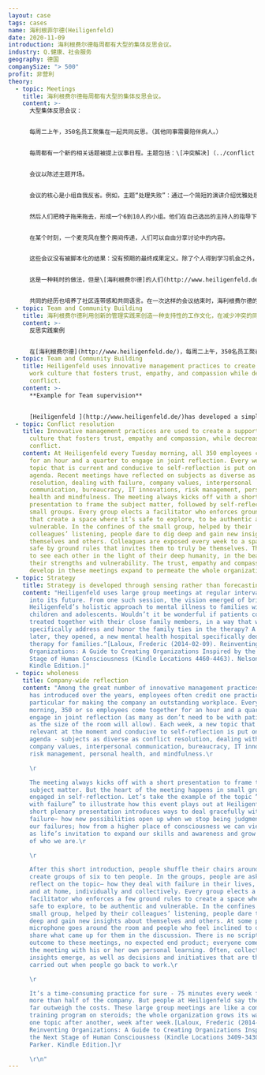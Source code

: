 ```yaml
---
layout: case
tags: cases
name: 海利根菲尔德(Heiligenfeld)
date: 2020-11-09
introduction: 海利根费尔德每周都有大型的集体反思会议。
industry: Q.健康、社会服务
geography: 德国
companySize: "> 500"
profit: 非营利
theory:
  - topic: Meetings
    title: 海利根费尔德每周都有大型的集体反思会议。
    content: >-
      大型集体反思会议：


      每周二上午，350名员工聚集在一起共同反思。（其他同事需要陪伴病人。）


      每周都有一个新的相关话题被提上议事日程。主题包括：\[冲突解决]（../conflict resolution/）、处理失败、\[组织文化与价值观]（../culture and values/），以及类似的内容。


      会议以陈述主题开场。


      会议的核心是小组自我反省。例如，主题“处理失败”：通过一个简短的演讲介绍优雅处理失败的方法——当我们不再对自己的失败进行评判时，新的可能性会如此这般的被打开等等。


      然后人们把椅子拖来拖去，形成一个6到10人的小组。他们在自己选出的主持人的指导下，分组思考这个话题。


      在某个时刻，一个麦克风在整个房间传递，人们可以自由分享讨论中的内容。


      这些会议没有被脚本化的结果：没有预期的最终成果定义。除了个人得到学习机会之外，集体见解也应运而生。当人们返回工作岗位时，都会主动采取行动。


      这是一种耗时的做法，但是\[海利根费尔德]的人们(http://www.heiligenfeld.de/)说，好处远远大于投入的代价。这些会议就像给全公司打类固醇般的培训计划。


      共同的经历也培养了社区连带感和共同语言。在一次这样的会议结束时，海利根费尔德的一名员工站起来说：“你知道，我希望家里也能有更多的海利根费尔德精神。
  - topic: Team and Community Building
    title: 海利根费尔德利用创新的管理实践来创造一种支持性的工作文化，在减少冲突的同时培养信任、同理心和同情心。
    content: >-
      反思实践案例


      在[海利根费尔德](http://www.heiligenfeld.de/)，每周二上午，350名员工聚在一起进行一个半小时的共同反思。每周会有一个与当下相关、有利于自我反省的新话题被提上议事日程。最近的会议反映了各种各样的主题，如冲突解决、处理失败、公司价值观、人际沟通、官僚制度、IT创新、风险管理、个人健康和正念。会议总是以一个简短的陈述开始，然后分小组进行自我反思。每个小组都会选出一位主持人，他会执行一些基本规则，创造一个安全的探索空间，成员都坦诚的让自己展示真实的、有时是脆弱的人性。在小范围内同事的倾听过程帮助下，人们敢于深入挖掘，获得关于自己和他人的新见解。同事们每周都会置身于一个由一些基本规则创造的安全空间，而这些规则要求他们作真正的自己。他们学会了用深厚的人性之光，透过自己的勇气力量以及弱点之美来看待彼此。在会议中建立起来的信任、同理心和同情心，远远超出了会议室的范围。这些感觉开始渗透到整个组织。
  - topic: Team and Community Building
    title: Heiligenfeld uses innovative management practices to create a supportive
      work culture that fosters trust, empathy, and compassion while decreasing
      conflict.
    content: >-
      **Example for Team supervision**


      [Heiligenfeld ](http://www.heiligenfeld.de/)has developed a simple practice of team supervision. The company works with four external coaches who each have their domain of expertise (relationships, organizational development, system thinking, leadership). There are a number of time slots with the coaches every month that teams can sign up for. The recommendation is for every team to hold at least one session a year; on average teams hold two to four. In the discussion, with the help of the outside supervisor, colleagues can explore what a tension reveals about themselves and how they can grow to resolve it.
  - topic: Conflict resolution
    title: Innovative management practices are used to create a supportive work
      culture that fosters trust, empathy and compassion, while decreasing
      conflict.
    content: At Heiligenfeld every Tuesday morning, all 350 employees come together
      for an hour and a quarter to engage in joint reflection. Every week, a new
      topic that is current and conducive to self-reflection is put on the
      agenda. Recent meetings have reflected on subjects as diverse as conflict
      resolution, dealing with failure, company values, interpersonal
      communication, bureaucracy, IT innovations, risk management, personal
      health and mindfulness. The meeting always kicks off with a short
      presentation to frame the subject matter, followed by self-reflection in
      small groups. Every group elects a facilitator who enforces ground rules
      that create a space where it’s safe to explore, to be authentic and
      vulnerable. In the confines of the small group, helped by their
      colleagues’ listening, people dare to dig deep and gain new insights about
      themselves and others. Colleagues are exposed every week to a space made
      safe by ground rules that invites them to truly be themselves. They learn
      to see each other in the light of their deep humanity, in the beauty of
      their strengths and vulnerability. The trust, empathy and compassion that
      develop in these meetings expand to permeate the whole organization
  - topic: Strategy
    title: Strategy is developed through sensing rather than forecasting.
    content: "Heiligenfeld uses large group meetings at regular intervals to sense
      into its future. From one such session, the vision emerged of bringing
      Heiligenfeld’s holistic approach to mental illness to families with
      children and adolescents. Wouldn’t it be wonderful if patients could be
      treated together with their close family members, in a way that would
      specifically address and honor the family ties in the therapy? A year
      later, they opened, a new mental health hospital specifically dedicated to
      therapy for families.^[Laloux, Frederic (2014-02-09). Reinventing
      Organizations: A Guide to Creating Organizations Inspired by the Next
      Stage of Human Consciousness (Kindle Locations 4460-4463). Nelson Parker.
      Kindle Edition.]"
  - topic: wholeness
    title: Company-wide reflection
    content: "Among the great number of innovative management practices Heiligenfeld
      has introduced over the years, employees often credit one practice in
      particular for making the company an outstanding workplace. Every Tuesday
      morning, 350 or so employees come together for an hour and a quarter to
      engage in joint reflection (as many as don’t need to be with patients and
      as the size of the room will allow). Each week, a new topic that is
      relevant at the moment and conducive to self-reflection is put on the
      agenda - subjects as diverse as conflict resolution, dealing with failure,
      company values, interpersonal communication, bureaucracy, IT innovations,
      risk management, personal health, and mindfulness.\r

      \r

      The meeting always kicks off with a short presentation to frame the
      subject matter. But the heart of the meeting happens in small groups
      engaged in self-reflection. Let’s take the example of the topic “dealing
      with failure” to illustrate how this event plays out at Heiligenfeld. The
      short plenary presentation introduces ways to deal gracefully with
      failure— how new possibilities open up when we stop being judgmental about
      our failures; how from a higher place of consciousness we can view failure
      as life’s invitation to expand our skills and awareness and grow into more
      of who we are.\r

      \r

      After this short introduction, people shuffle their chairs around to
      create groups of six to ten people. In the groups, people are asked to
      reflect on the topic— how they deal with failure in their lives, at work
      and at home, individually and collectively. Every group elects a
      facilitator who enforces a few ground rules to create a space where it’s
      safe to explore, to be authentic and vulnerable. In the confines of the
      small group, helped by their colleagues’ listening, people dare to dig
      deep and gain new insights about themselves and others. At some point, a
      microphone goes around the room and people who feel inclined to do so
      share what came up for them in the discussion. There is no scripted
      outcome to these meetings, no expected end product; everyone comes out of
      the meeting with his or her own personal learning. Often, collective
      insights emerge, as well as decisions and initiatives that are then
      carried out when people go back to work.\r

      \r

      It’s a time-consuming practice for sure - 75 minutes every week for
      more than half of the company. But people at Heiligenfeld say the benefits
      far outweigh the costs. These large group meetings are like a company-wide
      training program on steroids; the whole organization grows its way through
      one topic after another, week after week.[Laloux, Frederic (2014-02-09).
      Reinventing Organizations: A Guide to Creating Organizations Inspired by
      the Next Stage of Human Consciousness (Kindle Locations 3409-3430). Nelson
      Parker. Kindle Edition.]\r

      \r\n"
---
```

